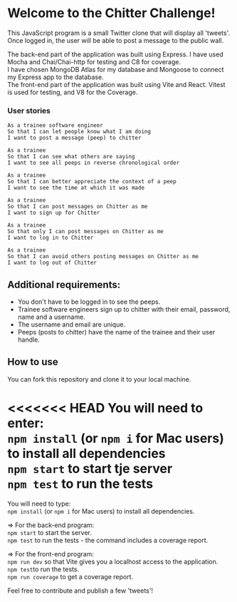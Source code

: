# Welcome to the Chitter Challenge!

This JavaScript program is a small Twitter clone that will display all 'tweets'. Once logged in, the user will be able to post a message to the public wall.

The back-end part of the application was built using Express. I have used Mocha and Chai/Chai-http for testing and C8 for coverage. <br>
I have chosen MongoDB Atlas for my database and Mongoose to connect my Express app to the database. <br>
The front-end part of the application was built using Vite and React. Vitest is used for testing, and V8 for the Coverage.

### User stories

```
As a trainee software engineer
So that I can let people know what I am doing
I want to post a message (peep) to chitter

As a trainee
So that I can see what others are saying
I want to see all peeps in reverse chronological order

As a trainee
So that I can better appreciate the context of a peep
I want to see the time at which it was made

As a trainee
So that I can post messages on Chitter as me
I want to sign up for Chitter

As a trainee
So that only I can post messages on Chitter as me
I want to log in to Chitter

As a trainee
So that I can avoid others posting messages on Chitter as me
I want to log out of Chitter
```

## Additional requirements:

- You don't have to be logged in to see the peeps.
- Trainee software engineers sign up to chitter with their email, password, name and a username.
- The username and email are unique.
- Peeps (posts to chitter) have the name of the trainee and their user handle.

## How to use

You can fork this repository and clone it to your local machine.

<<<<<<< HEAD
You will need to enter: <br>
`npm install` (or `npm i` for Mac users) to install all dependencies <br>
`npm start` to start tje server <br>
`npm test` to run the tests
=======
You will need to type:<br>
`npm install` (or `npm i` for Mac users) to install all dependencies.

=> For the back-end program:<br>
`npm start` to start the server.<br>
`npm test` to run the tests - the command includes a coverage report.

=> For the front-end program:<br>
`npm run dev` so that Vite gives you a localhost access to the application. <br>
`npm test`to run the tests. <br>
`npm run coverage` to get a coverage report.

Feel free to contribute and publish a few 'tweets'! 
